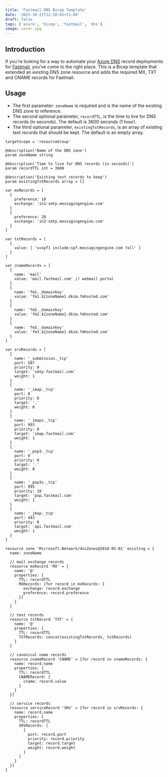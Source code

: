 ```yaml
---
title: 'Fastmail DNS Bicep Template'
date: '2023-10-21T12:30:02+11:00'
draft: false
tags: ['azure', 'bicep', 'fastmail', 'dns']
image: cover.jpg
---
```

## Introduction

If you're looking for a way to automate your [Azure DNS](https://azure.microsoft.com/en-us/products/dns)
record deployments for [Fastmail](https://www.fastmail.com), you've come to the right place.
This is a Bicep template that extended an existing DNS zone resource and adds the required MX, TXT and CNAME records for Fastmail.

## Usage

* The first parameter: `zoneName` is required and is the name of the existing DNS zone to reference.
* The second optional parameter, `recordTTL`, is the time to live for DNS records (in seconds). The default is 3600 seconds (1 hour).
* The third optional parameter, `existingTxtRecords`, is an array of existing text records that should be kept. The default is an empty array.

```bicep
targetScope = 'resourceGroup'

@description('Name of the DNS zone')
param zoneName string

@description('Time to live for DNS records (in seconds)')
param recordTTL int = 3600

@description('Existing text records to keep')
param existingTxtRecords array = []

var mxRecords = [
  {
    preference: 10
    exchange: 'in1-smtp.messagingengine.com'
  }
  {
    preference: 20
    exchange: 'in2-smtp.messagingengine.com'
  }
]

var txtRecords = [
  {
    value: [ 'v=spf1 include:spf.messagingengine.com ?all' ]
  }
]

var cnameRecords = [
  {
    name: 'mail'
    value: 'mail.fastmail.com' // webmail portal
  }
  {
    name: 'fm1._domainkey'
    value: 'fm1.${zoneName}.dkim.fmhosted.com'
  }
  {
    name: 'fm2._domainkey'
    value: 'fm2.${zoneName}.dkim.fmhosted.com'
  }
  {
    name: 'fm3._domainkey'
    value: 'fm3.${zoneName}.dkim.fmhosted.com'
  }
]

var srvRecords = [
  {
    name: '_submission._tcp'
    port: 587
    priority: 0
    target: 'smtp.fastmail.com'
    weight: 1
  }
  {
    name: '_imap._tcp'
    port: 0
    priority: 0
    target: '.'
    weight: 0
  }
  {
    name: '_imaps._tcp'
    port: 993
    priority: 0
    target: 'imap.fastmail.com'
    weight: 1
  }
  {
    name: '_pop3._tcp'
    port: 0
    priority: 0
    target: '.'
    weight: 0
  }
  {
    name: '_pop3s._tcp'
    port: 995
    priority: 10
    target: 'pop.fastmail.com'
    weight: 1
  }
  {
    name: '_jmap._tcp'
    port: 443
    priority: 0
    target: 'api.fastmail.com'
    weight: 1
  }
]

resource zone 'Microsoft.Network/dnsZones@2018-05-01' existing = {
  name: zoneName

  // mail exchange records
  resource mxRecord 'MX' = {
    name: '@'
    properties: {
      TTL: recordTTL
      MXRecords: [for record in mxRecords: {
        exchange: record.exchange
        preference: record.preference
      }]
    }
  }

  // text records
  resource txtRecord 'TXT' = {
    name: '@'
    properties: {
      TTL: recordTTL
      TXTRecords: concat(existingTxtRecords, txtRecords)
    }
  }

  // canonical name records
  resource cnameRecord 'CNAME' = [for record in cnameRecords: {
    name: record.name
    properties: {
      TTL: recordTTL
      CNAMERecord: {
        cname: record.value
      }
    }
  }]

  // service records
  resource serviceRecord 'SRV' = [for record in srvRecords: {
    name: record.name
    properties: {
      TTL: recordTTL
      SRVRecords: [
        {
          port: record.port
          priority: record.priority
          target: record.target
          weight: record.weight
        }
      ]
    }
  }]
}

```